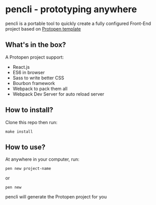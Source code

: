 # pencli - prototyping anywhere

pencli is a portable tool to quickly create a fully configured Front-End project based on [Protopen template](https://github.com/huytd/protopen)

## What's in the box?

A Protopen project support:

- React.js
- ES6 in browser
- Sass to write better CSS
- Bourbon framework
- Webpack to pack them all
- Webpack Dev Server for auto reload server

## How to install?

Clone this repo then run:

```
make install
```

## How to use?

At anywhere in your computer, run:

```
pen new project-name
```

or

```
pen new
```

pencli will generate the Protopen project for you
